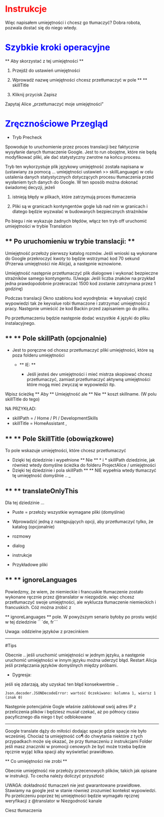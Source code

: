 
# <Span style = "color: #ff0000;"> <strong> Instrukcje </span> </strong>

Więc napisałem umiejętności i chcesz go tłumaczyć? Dobra robota, pozwala dostać się do niego wtedy.

# <Span style = "color: #0000FF;"> <strong> Szybkie kroki operacyjne </span> </strong>

** Aby skorzystać z tej umiejętności **

1. Przejdź do ustawień umiejętności

2. Wprowadź nazwę umiejętności chcesz przetłumaczyć w pole ** ** skillTitle

3. Kliknij przycisk Zapisz

Zapytaj Alice „przetłumaczyć moje umiejętności”

# <Span style = "color: #0000FF;"> <strong> Zręcznościowe Przegląd </span> </strong>

- Tryb Precheck
 
Spowoduje to uruchomienie przez proces translacji bez faktycznie wysyłanie danych tłumaczenie Google.
Jest to run obojętne, które nie będą modyfikować pliki, ale dać statystyczny zwrotne na końcu procesu.

Tryb ten wykorzystuje plik językowy umiejętność została napisana w (ustawiany za pomocą ... umiejętności ustawień >> skillLanguage) w celu ustalenia danych statystycznych dotyczących procesu tłumaczenia
przed wysłaniem tych danych do Google. W ten sposób można dokonać świadomej decyzji, jeżeli

1. istnieją błędy w plikach, które zatrzymują proces tłumaczenia

2. Pliki są w granicach kontyngentów gogle lub nad nim w granicach i dlatego będzie wyzwalać w budowanych bezpiecznych strażników

Po biegu i nie wykazuje żadnych błędów, włącz ten tryb off uruchomić umiejętności w trybie Translation


## ** Po uruchomieniu w trybie translacji: **

Umiejętność przełoży pierwszy katalog rozmów. Jeśli wnioski są wykonane do Google przekroczyć kwoty to będzie
wstrzymać kod 70 sekund (Przerwa umiejętności nie Alicja), a następnie wznowione.

Umiejętność następnie przetłumaczyć plik dialogowe i wykonać bezpieczne strażników samego kontyngentu. (Uwaga: Jeśli liczba znaków
na przykład jedna prawdopodobnie przekraczać 1500 kod zostanie zatrzymana przez 1 godzinę)

Podczas translacji Okno szablonu kod wyodrębnia: => keyvalue} część wypowiedzi
tak że keyvalue robi tłumaczone i zatrzymać umiejętności z pracy. Następnie umieścić że kod Backin
przed zapisaniem go do pliku.

Po przetłumaczeniu będzie następnie dodać wszystkie 4 języki do pliku instalacyjnego.

## ** ** Pole skillPath (opcjonalnie)

- Jest to poręczne od chcesz przetłumaczyć pliki umiejętności, które są poza folderu umiejętności

  - ** IE: **
 
    - Jeśli jesteś dev umiejętności i mieć mistrza skopiować chcesz przetłumaczyć, zamiast przetłumaczyć aktywną umiejętności
które mogą mieć zwyczaj w wypowiedzi itp.

Wpisz ścieżkę ** Aby ** Umiejętność ale ** Nie ** koszt skillname. (W polu skillTitle do tego)

NA PRZYKŁAD:

- skillPath = / Home / PI / DevelopmentSkills
- skillTitle = HomeAssistant
,

## ** ** Pole SkillTitle (obowiązkowe)

To pole wskazuje umiejętności, które chcesz przetłumaczyć

- Dzięki tej dziedzinie i wypełnione ** Nie ** * i * skillPath dziedzinie, jak również wtedy domyślne ścieżka do folderu ProjectAlice / umiejętności
- Dzięki tej dziedzinie i pola skillPath ** ** NIE wypełnia wtedy tłumaczyć tę umiejętność domyślnie ..
_
## ** ** translateOnlyThis

Dla tej dziedzinie ...

- Puste = przełoży wszystkie wymagane pliki (domyślnie)

- Wprowadzić jedną z następujących opcji, aby przetłumaczyć tylko, że katalog (opcjonalnie)
 - rozmowy
 - dialog
 - instrukcje
 - Przykładowe pliki

## ** ** ignoreLanguages

Powiedzmy, że wiem, że niemieckie i francuskie tłumaczenie zostało wykonane ręcznie przez @translator w niezgodzie.
więc chcesz przetłumaczyć swoje umiejętności, ale wyklucza tłumaczenie niemieckich i francuskich. Cóż można zrobić z

** ignoreLanguages ​​** pole. W powyższym senario byłoby po prostu wejść w tej dziedzinie
`` `de, fr```

Uwaga: oddzielne języków z przecinkiem
 _______________________

#Tips

Obecnie .. jeśli uruchomić umiejętności w jednym języku, a następnie uruchomić umiejętności w innym języku można uderzyć błąd.
Restart Alicja jeśli przełączania języków domyślnych między próbami.

- Dygresja:

 jeśli się zdarzają, aby uzyskać ten błąd konsekwentnie ..
 
 `` Json.decoder.JSONDecodeError: wartość Oczekiwano: kolumna 1, wiersz 1 (znak 0) ``
 
 Następnie potencjalnie Gogle właśnie zablokował swój adres IP z przeliczenia plików i będziesz musiał czekać, aż po północy czasu pacyficznego dla niego t być odblokowane

------------------

Google translate dąży do miłości dodając spacje gdzie spacje nie było wcześniej. Chociaż ta umiejętność co¶ do chwytania
niektóre z tych przypadkach może się okazać, że przy tłumaczeniu z instrukcjami Folder jeśli masz znaczniki w promocji cenowych
że być może trzeba będzie ręcznie wyjąć kilka spacji aby wyświetlać prawidłowo.

** Co umiejętności nie zrobi **

Obecnie umiejętność nie przełoży przecenowych plików, takich jak opisane w instrukcji. To cecha należy doliczyć przyszłość

UWAGA: dokładność tłumaczeń nie jest gwarantowane prawidłowe. Stawiamy na google jest w stanie również zrozumieć
kontekst wypowiedzi. Po przeliczeniu poprzez tej umiejętności będzie wymagało ręcznej weryfikacji z @translator w
Niezgodność kanale
 
Ciesz tłumaczenia